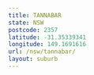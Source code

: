 ```yaml
---
title: TANNABAR
state: NSW
postcode: 2357
latitude: -31.35339341
longitude: 149.1691616
url: /nsw/tannabar/
layout: suburb
---
```

